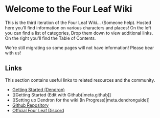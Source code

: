 # Welcome to the Four Leaf Wiki

This is the third iteration of the Four Leaf Wiki... (Someone help). Hosted here you'll find information on various characters and places! On the left you can find a list of categories, Drop them down to view additional links. On the right you'll find the Table of Contents.

We're still migrating so some pages will not have information! Please bear with us!


## Links

This section contains useful links to related resources and the community.

- [Getting Started (Dendron)](https://link.dendron.so/6b25)
- [[Getting Started (Edit with Github)|meta.github]]
- [[Setting up Dendron for the wiki (In Progress)|meta.dendronguide]]
- [Github Repository](https://github.com/LividJava/fourleafwiki)
- [Official Four Leaf Discord](https://discord.gg/QERZXpP)